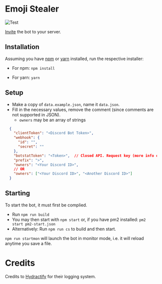 # Emoji Stealer

![Test](https://github.com/TMUniversal/Emoji-Stealer/workflows/Test/badge.svg)

[Invite](https://discord.com/api/oauth2/authorize?client_id=726731461310545920&permissions=1074072576&scope=bot) the bot to your server.

## Installation

Assuming you have [npm](https://nodejs.org/en/download/current/) or [yarn](https://classic.yarnpkg.com/en/docs/install/) installed, run the respective installer:

- For npm: `npm install`

- For yarn: `yarn`

## Setup

- Make a copy of `data.example.json`, name it `data.json`.
- Fill in the necessary values, remove the comment (since comments are not supported in JSON).
  - `owners` may be an array of strings


```JSON
  {
    "clientToken": "<Discord Bot Token>",
    "webhook": {
      "id": "",
      "secret": ""
    },
    "botstatToken": "<Token>",  // Closed API. Request key (more info on website) or leave empty
    "prefix": ">",
    "owners": "<Your Discord ID>",
    // OR
    "owners": ["<Your Discord ID>", "<Another Discord ID>"]
  }
```

## Starting

To start the bot, it must first be complied.

- Run `npm run build`
- You may then start with `npm start` or, if you have pm2 installed: `pm2 start pm2-start.json`
- Alternatively: Run `npm run cs` to build and then start.

`npm run startmon` will launch the bot in monitor mode, i.e. it will reload anytime you save a file.

# Credits

Credits to [Hydractify](https://github.com/Hydractify/kanna_kobayashi) for their logging system.
